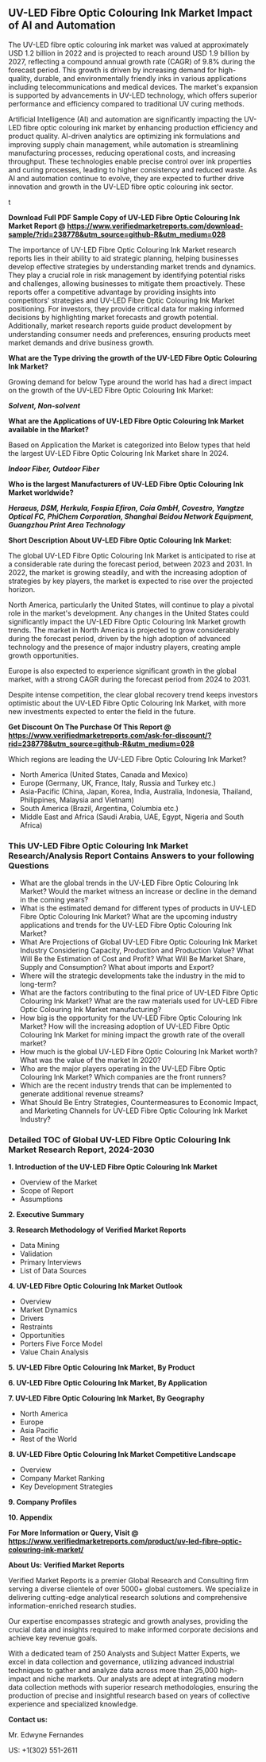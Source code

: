 <h2>UV-LED Fibre Optic Colouring Ink Market Impact of AI and Automation</h2><p>The UV-LED fibre optic colouring ink market was valued at approximately USD 1.2 billion in 2022 and is projected to reach around USD 1.9 billion by 2027, reflecting a compound annual growth rate (CAGR) of 9.8% during the forecast period. This growth is driven by increasing demand for high-quality, durable, and environmentally friendly inks in various applications including telecommunications and medical devices. The market's expansion is supported by advancements in UV-LED technology, which offers superior performance and efficiency compared to traditional UV curing methods.</p><p>Artificial Intelligence (AI) and automation are significantly impacting the UV-LED fibre optic colouring ink market by enhancing production efficiency and product quality. AI-driven analytics are optimizing ink formulations and improving supply chain management, while automation is streamlining manufacturing processes, reducing operational costs, and increasing throughput. These technologies enable precise control over ink properties and curing processes, leading to higher consistency and reduced waste. As AI and automation continue to evolve, they are expected to further drive innovation and growth in the UV-LED fibre optic colouring ink sector.</p>t</p><p id="" class=""><strong>Download Full PDF Sample Copy of UV-LED Fibre Optic Colouring Ink Market Report @ <a href="https://www.verifiedmarketreports.com/download-sample/?rid=238778&utm_source=github-R&utm_medium=028" target="_blank">https://www.verifiedmarketreports.com/download-sample/?rid=238778&utm_source=github-R&utm_medium=028</a></strong></p><p>The importance of&nbsp;UV-LED Fibre Optic Colouring Ink Market research reports lies in their ability to aid strategic planning, helping businesses develop effective strategies by understanding market trends and dynamics. They play a crucial role in risk management by identifying potential risks and challenges, allowing businesses to mitigate them proactively. These reports offer a competitive advantage by providing insights into competitors' strategies and UV-LED Fibre Optic Colouring Ink Market positioning. For investors, they provide critical data for making informed decisions by highlighting market forecasts and growth potential. Additionally, market research reports guide product development by understanding consumer needs and preferences, ensuring products meet market demands and drive business growth.</p><p><strong>What are the&nbsp;Type driving the growth of the UV-LED Fibre Optic Colouring Ink Market?</strong></p><p id="" class="">Growing demand for below Type around the world has had a direct impact on the growth of the UV-LED Fibre Optic Colouring Ink Market:</p><em><strong>Solvent, Non-solvent</strong></em></p><strong>What are the&nbsp;Applications&nbsp;of UV-LED Fibre Optic Colouring Ink Market available in the Market?</strong></p><p id="" class="">Based on Application the Market is categorized into Below types that held the largest UV-LED Fibre Optic Colouring Ink Market share In 2024.</p><em><strong>Indoor Fiber, Outdoor Fiber</strong></em></p><strong>Who is the largest Manufacturers of UV-LED Fibre Optic Colouring Ink Market worldwide?</strong></p><p><em><strong>Heraeus, DSM, Herkula, Fospia Efiron, Coia GmbH, Covestro, Yangtze Optical FC, PhiChem Corporation, Shanghai Beidou Network Equipment, Guangzhou Print Area Technology</strong></em></p><p id="" class=""><strong>Short Description About UV-LED Fibre Optic Colouring Ink Market:</strong></p><p>The global UV-LED Fibre Optic Colouring Ink Market is anticipated to rise at a considerable rate during the forecast period, between 2023 and 2031. In 2022, the market is growing steadily, and with the increasing adoption of strategies by key players, the market is expected to rise over the projected horizon.</p><p>North America, particularly the United States, will continue to play a pivotal role in the market's development. Any changes in the United States could significantly impact the UV-LED Fibre Optic Colouring Ink Market growth trends. The market in North America is projected to grow considerably during the forecast period, driven by the high adoption of advanced technology and the presence of major industry players, creating ample growth opportunities.</p><p>Europe is also expected to experience significant growth in the global market, with a strong CAGR during the forecast period from 2024 to 2031.</p><p>Despite intense competition, the clear global recovery trend keeps investors optimistic about the UV-LED Fibre Optic Colouring Ink Market, with more new investments expected to enter the field in the future.</p><p id="" class=""><strong>Get Discount On The Purchase Of This Report @ <a href="https://www.verifiedmarketreports.com/ask-for-discount/?rid=238778&utm_source=github-R&utm_medium=028" target="_blank">https://www.verifiedmarketreports.com/ask-for-discount/?rid=238778&utm_source=github-R&utm_medium=028</a></strong></p>Which regions are leading the UV-LED Fibre Optic Colouring Ink Market?</p><ul><li>North America (United States, Canada and Mexico)</li><li>Europe (Germany, UK, France, Italy, Russia and Turkey etc.)</li><li>Asia-Pacific (China, Japan, Korea, India, Australia, Indonesia, Thailand, Philippines, Malaysia and Vietnam)</li><li>South America (Brazil, Argentina, Columbia etc.)</li><li>Middle East and Africa (Saudi Arabia, UAE, Egypt, Nigeria and South Africa)</li></ul><h3 id="" class="">This UV-LED Fibre Optic Colouring Ink Market Research/Analysis Report Contains Answers to your following Questions</h3><ul><li>What are the global trends in the UV-LED Fibre Optic Colouring Ink Market? Would the market witness an increase or decline in the demand in the coming years?</li><li>What is the estimated demand for different types of products in UV-LED Fibre Optic Colouring Ink Market? What are the upcoming industry applications and trends for the UV-LED Fibre Optic Colouring Ink Market?</li><li>What Are Projections of Global UV-LED Fibre Optic Colouring Ink Market Industry Considering Capacity, Production and Production Value? What Will Be the Estimation of Cost and Profit? What Will Be Market Share, Supply and Consumption? What about imports and Export?</li><li>Where will the strategic developments take the industry in the mid to long-term?</li><li>What are the factors contributing to the final price of UV-LED Fibre Optic Colouring Ink Market? What are the raw materials used for UV-LED Fibre Optic Colouring Ink Market manufacturing?</li><li>How big is the opportunity for the UV-LED Fibre Optic Colouring Ink Market? How will the increasing adoption of UV-LED Fibre Optic Colouring Ink Market for mining impact the growth rate of the overall market?</li><li>How much is the global UV-LED Fibre Optic Colouring Ink Market worth? What was the value of the market In 2020?</li><li>Who are the major players operating in the UV-LED Fibre Optic Colouring Ink Market? Which companies are the front runners?</li><li>Which are the recent industry trends that can be implemented to generate additional revenue streams?</li><li>What Should Be Entry Strategies, Countermeasures to Economic Impact, and Marketing Channels for UV-LED Fibre Optic Colouring Ink Market Industry?</li></ul><h3 id="" class="">Detailed TOC of Global UV-LED Fibre Optic Colouring Ink Market Research Report, 2024-2030</h3><p id="" class=""><strong>1. Introduction of the UV-LED Fibre Optic Colouring Ink Market</strong></p><ul><li>Overview of the Market</li><li>Scope of Report</li><li>Assumptions</li></ul><p id="" class=""><strong>2. Executive Summary</strong></p><p id="" class=""><strong>3. Research Methodology of Verified Market Reports</strong></p><ul><li>Data Mining</li><li>Validation</li><li>Primary Interviews</li><li>List of Data Sources</li></ul><p id="" class=""><strong>4. UV-LED Fibre Optic Colouring Ink Market Outlook</strong></p><ul><li>Overview</li><li>Market Dynamics</li><li>Drivers</li><li>Restraints</li><li>Opportunities</li><li>Porters Five Force Model</li><li>Value Chain Analysis</li></ul><p id="" class=""><strong>5. UV-LED Fibre Optic Colouring Ink Market, By Product</strong></p><p id="" class=""><strong>6. UV-LED Fibre Optic Colouring Ink Market, By Application</strong></p><p id="" class=""><strong>7. UV-LED Fibre Optic Colouring Ink Market, By Geography</strong></p><ul><li>North America</li><li>Europe</li><li>Asia Pacific</li><li>Rest of the World</li></ul><p id="" class=""><strong>8. UV-LED Fibre Optic Colouring Ink Market Competitive Landscape</strong></p><ul><li>Overview</li><li>Company Market Ranking</li><li>Key Development Strategies</li></ul><p id="" class=""><strong>9. Company Profiles</strong></p><p id="" class=""><strong>10. Appendix</strong></p><p id="" class=""><strong>For More Information or Query, Visit @ <a href="https://www.verifiedmarketreports.com/product/uv-led-fibre-optic-colouring-ink-market/" target="_blank">https://www.verifiedmarketreports.com/product/uv-led-fibre-optic-colouring-ink-market/</a></strong></p><p id="" class=""><strong>About Us: Verified Market Reports</strong></p><p id="" class="">Verified Market Reports is a premier Global Research and Consulting firm serving a diverse clientele of over 5000+ global customers. We specialize in delivering cutting-edge analytical research solutions and comprehensive information-enriched research studies.</p><p id="" class="">Our expertise encompasses strategic and growth analyses, providing the crucial data and insights required to make informed corporate decisions and achieve key revenue goals.</p><p id="" class="">With a dedicated team of 250 Analysts and Subject Matter Experts, we excel in data collection and governance, utilizing advanced industrial techniques to gather and analyze data across more than 25,000 high-impact and niche markets. Our analysts are adept at integrating modern data collection methods with superior research methodologies, ensuring the production of precise and insightful research based on years of collective experience and specialized knowledge.</p><p id="" class=""><strong>Contact us:</strong></p><p id="" class="">Mr. Edwyne Fernandes</p><p id="" class="">US: +1(302) 551-2611</p>